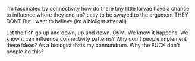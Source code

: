 i'm fascinated by connectivity
how do there tiny little larvae have a chance to influence where they end up? easy to be swayed to the argument THEY DONT
But I want to believe (im a bioligst after all)

Let the fish go up and down, up and down. OVM. We know it happens. We know it can influence connectivity patterns? Why don't people implement these ideas?
As a biologist thats my connundrum. Why the FUCK don't people do this?
